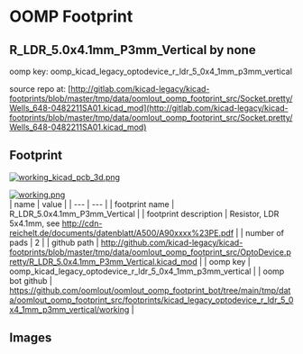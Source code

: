 # OOMP Footprint  
## R_LDR_5.0x4.1mm_P3mm_Vertical  by none  
  
oomp key: oomp_kicad_legacy_optodevice_r_ldr_5_0x4_1mm_p3mm_vertical  
  
source repo at: [http://gitlab.com/kicad-legacy/kicad-footprints/blob/master/tmp/data/oomlout_oomp_footprint_src/Socket.pretty/Wells_648-0482211SA01.kicad_mod](http://gitlab.com/kicad-legacy/kicad-footprints/blob/master/tmp/data/oomlout_oomp_footprint_src/Socket.pretty/Wells_648-0482211SA01.kicad_mod)  
## Footprint  
  
[![working_kicad_pcb_3d.png](working_kicad_pcb_3d_600.png)](working_kicad_pcb_3d.png)  
  
[![working.png](working_600.png)](working.png)  
| name | value | 
| --- | --- | 
| footprint name | R_LDR_5.0x4.1mm_P3mm_Vertical | 
| footprint description | Resistor, LDR 5x4.1mm, see http://cdn-reichelt.de/documents/datenblatt/A500/A90xxxx%23PE.pdf | 
| number of pads | 2 | 
| github path | http://github.com/kicad-legacy/kicad-footprints/blob/master/tmp/data/oomlout_oomp_footprint_src/OptoDevice.pretty/R_LDR_5.0x4.1mm_P3mm_Vertical.kicad_mod | 
| oomp key | oomp_kicad_legacy_optodevice_r_ldr_5_0x4_1mm_p3mm_vertical | 
| oomp bot github | https://github.com/oomlout/oomlout_oomp_footprint_bot/tree/main/tmp/data/oomlout_oomp_footprint_src/footprints/kicad_legacy_optodevice_r_ldr_5_0x4_1mm_p3mm_vertical/working | 
## Images  
